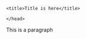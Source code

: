 <html>
	<head>
    
    <title>Title is here</title>
    
	</head>
  
<body>
  <p> This is a paragraph </p>
</body>
</html>
